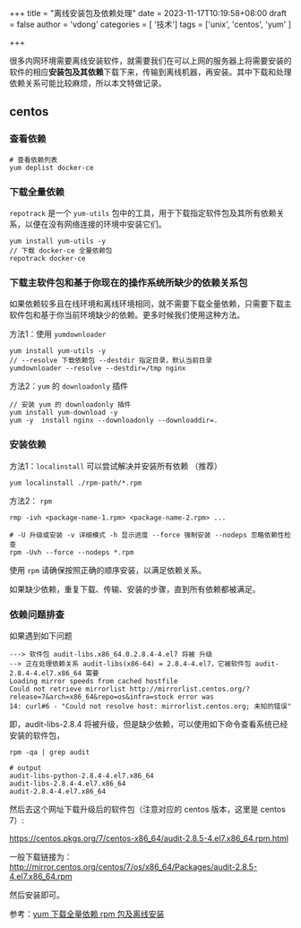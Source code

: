 +++
title = "离线安装包及依赖处理"
date = 2023-11-17T10:19:58+08:00
draft = false
author = 'vdong'
categories = [ '技术']
tags = ['unix', 'centos', 'yum' ]

+++

很多内网环境需要离线安装软件，就需要我们在可以上网的服务器上将需要安装的软件的相应**安装包及其依赖**下载下来，传输到离线机器，再安装。其中下载和处理依赖关系可能比较麻烦，所以本文特做记录。

## centos

### 查看依赖

```shell
# 查看依赖列表
yum deplist docker-ce
```

### 下载全量依赖

`repotrack` 是一个 `yum-utils` 包中的工具，用于下载指定软件包及其所有依赖关系，以便在没有网络连接的环境中安装它们。

```shell
yum install yum-utils -y
// 下载 docker-ce 全量依赖包
repotrack docker-ce
```

### 下载主软件包和基于你现在的操作系统所缺少的依赖关系包

如果依赖较多且在线环境和离线环境相同，就不需要下载全量依赖，只需要下载主软件包和基于你当前环境缺少的依赖。更多时候我们使用这种方法。

方法1：使用 `yumdownloader` 

```shell
yum install yum-utils -y
// --resolve 下载依赖包 --destdir 指定目录，默认当前目录
yumdownloader --resolve --destdir=/tmp nginx
```

方法2：`yum` 的 `downloadonly` 插件

```shell
// 安装 yum 的 downloadonly 插件
yum install yum-download -y
yum -y  install nginx --downloadonly --downloaddir=.
```

### 安装依赖

方法1：`localinstall` 可以尝试解决并安装所有依赖 （推荐）

```shell
yum localinstall ./rpm-path/*.rpm 
```

方法2： `rpm`

```shell
rmp -ivh <package-name-1.rpm> <package-name-2.rpm> ...

# -U 升级或安装 -v 详细模式 -h 显示进度 --force 强制安装 --nodeps 忽略依赖性检查
rpm -Uvh --force --nodeps *.rpm
```

使用 `rpm` 请确保按照正确的顺序安装，以满足依赖关系。

如果缺少依赖，重复下载、传输、安装的步骤，直到所有依赖都被满足。

### 依赖问题排查

如果遇到如下问题
```shell
---> 软件包 audit-libs.x86_64.0.2.8.4-4.el7 将被 升级
--> 正在处理依赖关系 audit-libs(x86-64) = 2.8.4-4.el7，它被软件包 audit-2.8.4-4.el7.x86_64 需要
Loading mirror speeds from cached hostfile
Could not retrieve mirrorlist http://mirrorlist.centos.org/?release=7&arch=x86_64&repo=os&infra=stock error was
14: curl#6 - "Could not resolve host: mirrorlist.centos.org; 未知的错误"
```

即，audit-libs-2.8.4 将被升级，但是缺少依赖，可以使用如下命令查看系统已经安装的软件包，

```shell
rpm -qa | grep audit
 
# output
audit-libs-python-2.8.4-4.el7.x86_64
audit-libs-2.8.4-4.el7.x86_64
audit-2.8.4-4.el7.x86_64
```

然后去这个网址下载升级后的软件包（注意对应的 centos 版本，这里是 centos 7）:

https://centos.pkgs.org/7/centos-x86_64/audit-2.8.5-4.el7.x86_64.rpm.html 

一般下载链接为： http://mirror.centos.org/centos/7/os/x86_64/Packages/audit-2.8.5-4.el7.x86_64.rpm

然后安装即可。

参考：[yum 下载全量依赖 rpm 包及离线安装](https://cloud.tencent.com/developer/article/1614031)

